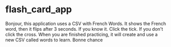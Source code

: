 # flash_card_app
Bonjour, this application uses a CSV with French Words. It shows the French word, then it flips after 3 seconds. If you know it. Click the tick. If you don't click the cross. When you are finished practicing, it will create and use a new CSV called words to learn. Bonne chance
